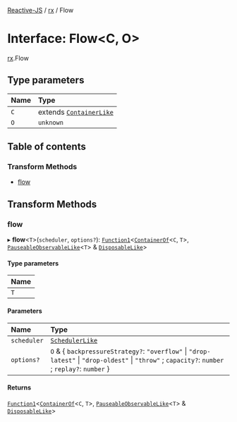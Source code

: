 [Reactive-JS](../README.md) / [rx](../modules/rx.md) / Flow

# Interface: Flow<C, O\>

[rx](../modules/rx.md).Flow

## Type parameters

| Name | Type |
| :------ | :------ |
| `C` | extends [`ContainerLike`](containers.ContainerLike.md) |
| `O` | `unknown` |

## Table of contents

### Transform Methods

- [flow](rx.Flow.md#flow)

## Transform Methods

### flow

▸ **flow**<`T`\>(`scheduler`, `options?`): [`Function1`](../modules/functions.md#function1)<[`ContainerOf`](../modules/containers.md#containerof)<`C`, `T`\>, [`PauseableObservableLike`](rx.PauseableObservableLike.md)<`T`\> & [`DisposableLike`](util.DisposableLike.md)\>

#### Type parameters

| Name |
| :------ |
| `T` |

#### Parameters

| Name | Type |
| :------ | :------ |
| `scheduler` | [`SchedulerLike`](scheduling.SchedulerLike.md) |
| `options?` | `O` & { `backpressureStrategy?`: ``"overflow"`` \| ``"drop-latest"`` \| ``"drop-oldest"`` \| ``"throw"`` ; `capacity?`: `number` ; `replay?`: `number`  } |

#### Returns

[`Function1`](../modules/functions.md#function1)<[`ContainerOf`](../modules/containers.md#containerof)<`C`, `T`\>, [`PauseableObservableLike`](rx.PauseableObservableLike.md)<`T`\> & [`DisposableLike`](util.DisposableLike.md)\>
